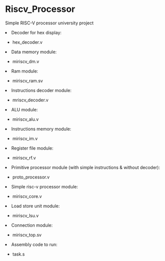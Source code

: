 # Riscv_Processor

<p>Simple RISC-V processor university project</p>

<li>Decoder for hex display:</li>
<ul><li>hex_decoder.v</li></ul>
<li>Data memory module:</li>
<ul><li>miriscv_dm.v</li></ul>
<li>Ram module:</li>
<ul><li>miriscv_ram.sv</li></ul>
<li>Instructions decoder module:</li>
<ul><li>mriscv_decoder.v</li></ul>
<li>ALU module:</li>
<ul><li>miriscv_alu.v</li></ul>
<li>Instructions memory module:</li>
<ul><li>miriscv_im.v</li></ul>
<li>Register file module:</li>
<ul><li>miriscv_rf.v</li></ul>
<li>Primitive processor module (with simple instructions & without decoder):</li>
<ul><li>proto_processor.v</li></ul>
<li>Simple risc-v processor module:</li>
<ul><li>miriscv_core.v</li></ul>
<li>Load store unit module:</li>
<ul><li>miriscv_lsu.v</li></ul>
<li>Connection module:</li>
<ul><li>miriscv_top.sv</li></ul>
<li>Assembly code to run:</li>
<ul><li>task.s</li></ul>
